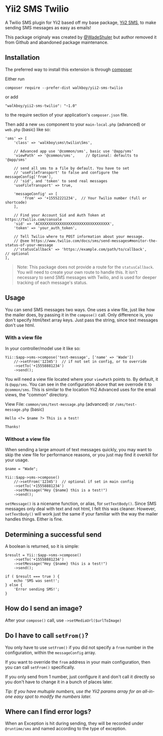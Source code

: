 # Yii2 SMS Twilio

A Twilio SMS plugin for Yii2 based off my base package, [Yii2 SMS](https://github.com/walkboy/yii2-sms), to make sending SMS messages as easy as emails!

This package originaly was created by [@WadeShuler](https://github.com/WadeShuler/) but author removed it from Github and abandoned package maintenance.

## Installation

The preferred way to install this extension is through [composer](http://getcomposer.org/download/)

Either run

    composer require --prefer-dist walkboy/yii2-sms-twilio

or add

    "walkboy/yii2-sms-twilio": "~1.0"

to the require section of your application's `composer.json` file.

Then add a new `sms` component to your `main-local.php` (advanced) or `web.php` (basic) like so:

    'sms' => [
        'class' => 'walkboy\sms\twilio\Sms',

        // Advanced app use '@common/sms', basic use '@app/sms'
        'viewPath' => '@common/sms',     // Optional: defaults to '@app/sms'

        // send all sms to a file by default. You have to set
        // 'useFileTransport' to false and configure the messageConfig['from'],
        // 'sid', and 'token' to send real messages
        'useFileTransport' => true,

        'messageConfig' => [
            'from' => '+15552221234',  // Your Twilio number (full or shortcode)
        ],

        // Find your Account Sid and Auth Token at https://twilio.com/console
        'sid' => 'ACXXXXXXXXXXXXXXXXXXXXXXXXXXXXXXXX',
        'token' => 'your_auth_token',

        // Tell Twilio where to POST information about your message.
        // @see https://www.twilio.com/docs/sms/send-messages#monitor-the-status-of-your-message
        //'statusCallback' => 'https://example.com/path/to/callback',      // optional
    ],

> Note: This package does not provide a route for the `statusCallback`. You will need to create your own route to handle this. It isn't necessary to send SMS messages with Twilio, and is used for deeper tracking of each message's status.


## Usage

You can send SMS messages two ways. One uses a view file, just like how the mailer does, by passing it in the `compose()` call. Only difference is, you don't specify html/text array keys. Just pass the string, since text messages don't use html.


### With a view file

In your controller/model use it like so:

    Yii::$app->sms->compose('test-message', ['name' => 'Wade'])
        //->setFrom('12345')  // if not set in config, or to override
        ->setTo('+15558881234')
        ->send();

You will need a view file located where your `viewPath` points to. By default, it is `@app/sms`. You can see in the configuration above that we overrode it to `@common/sms`. This is similar to the location Yii2 Advanced uses for the email views, the "common" directory.

View File: `common/sms/test-message.php` (advanced) or `/sms/test-message.php` (basic)

```
Hello <?= $name ?> This is a test!

Thanks!
```

### Without a view file

When sending a large amount of text messages quickly, you may want to skip the view file for performance reasons, or you just may find it overkill for your usage.

    $name = "Wade";

    Yii::$app->sms->compose()
        //->setFrom('12345')  // optional if set in main config
        ->setTo('+15558881234')
        ->setMessage("Hey {$name} this is a test!")
        ->send();

`setMessage()` is a nicename function, or alias, for `setTextBody()`. Since SMS messages only deal with text and not html, I felt this was cleaner. However, `setTextBody()` will work just the same if your familiar with the way the mailer handles things. Either is fine.

## Determining a successful send

A boolean is returned, so it is simple:

    $result = Yii::$app->sms->compose()
        ->setTo('+15558881234')
        ->setMessage("Hey {$name} this is a test!")
        ->send();

    if ( $result === true ) {
        echo 'SMS was sent!';
    } else {
        'Error sending SMS!';
    }

## How do I send an image?

After your `compose()` call, use `->setMediaUrl($urlToImage)`

## Do I have to call `setFrom()`?

You only have to use `setFrom()` if you did not specify a `from` number in the configuration, within the `messageConfig` array.

If you want to override the `from` address in your main configuration, then you can call `setFrom()` specifically.

If you only send from 1 number, just configure it and don't call it directly so you don't have to change it in a bunch of places later.

*Tip: If you have multuple numbers, use the Yii2 params array for an all-in-one easy spot to modify the numbers later.*


## Where can I find error logs?

When an Exception is hit during sending, they will be recorded under `@runtime/sms` and named according to the type of exception.